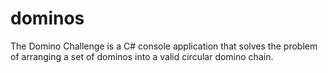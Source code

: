# dominos
The Domino Challenge is a C# console application that solves the problem of arranging a set of dominos into a valid circular domino chain. 
